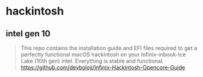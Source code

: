 # hackintosh

## intel gen 10
> This repo contains the installation guide and EFI files required to get a perfectly functional macOS hackintosh on your Infinix-inbook-Ice Lake (10th gen) intel. Everything is stable and functional.
https://github.com/devboloji/Infinix-Hackintosh-Opencore-Guide



